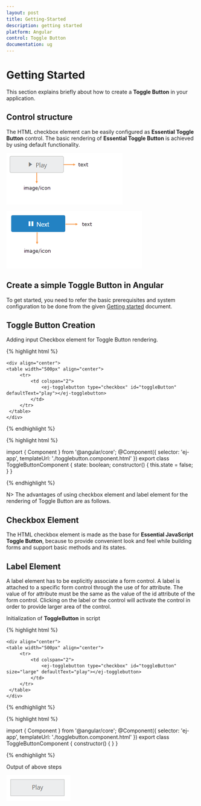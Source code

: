 ```yaml
---
layout: post
title: Getting-Started
description: getting started
platform: Angular
control: Toggle Button
documentation: ug
---
```


# Getting Started

This section explains briefly about how to create a **Toggle Button** in your application. 

## Control structure

The HTML checkbox element can be easily configured as **Essential Toggle Button** control. The basic rendering of **Essential Toggle Button** is achieved by using default functionality.

![](/Angular/ToggleButton/Getting-Started_images/Getting-Started_img1.png) 



![](/Angular/ToggleButton/Getting-Started_images/Getting-Started_img2.png) 

## Create a simple Toggle Button in Angular
To get started, you need to refer the basic prerequisites and system configuration to be done from the given [Getting started](https://help.syncfusion.com/angular-2/gettingstarted/overview) document.

## Toggle Button Creation

Adding input Checkbox element for Toggle Button rendering.

{% highlight html %}

    <div align="center">
    <table width="500px" align="center"> 
         <tr>
             <td colspan="2">
                 <ej-togglebutton type="checkbox" id="toggleButton" defaultText="play"></ej-togglebutton>
             </td>
         </tr>
     </table>
    </div>

{% endhighlight %}

{% highlight html %}

import { Component } from '@angular/core';
@Component({
    selector: 'ej-app',
    templateUrl: './togglebutton.component.html'
})
export class ToggleButtonComponent {
    state: boolean;
    constructor() {
        this.state = false;
    }
}

{% endhighlight %}

N> The advantages of using checkbox element and label element for the rendering of Toggle Button are as follows.


## Checkbox Element

The HTML checkbox element is made as the base for **Essential JavaScript Toggle Button**, because to provide convenient look and feel while building forms and support basic methods and its states.

## Label Element

A label element has to be explicitly associate a form control. A label is attached to a specific form control through the use of for attribute. The value of for attribute must be the same as the value of the id attribute of the form control. Clicking on the label or the control will activate the control in order to provide larger area of the control.


Initialization of **ToggleButton** in script


{% highlight html %}

    <div align="center">
    <table width="500px" align="center"> 
         <tr>
             <td colspan="2">
                 <ej-togglebutton type="checkbox" id="toggleButton" size="large" defaultText="play"></ej-togglebutton>
             </td>
         </tr>
     </table>
    </div>

{% endhighlight %}

{% highlight html %}

import { Component } from '@angular/core';
@Component({
    selector: 'ej-app',
    templateUrl: './togglebutton.component.html'
})
export class ToggleButtonComponent {
    constructor() {
    }
}

{% endhighlight %}

Output of above steps


![](/Angular/ToggleButton/Getting-Started_images/Getting-Started_img4.png) 



